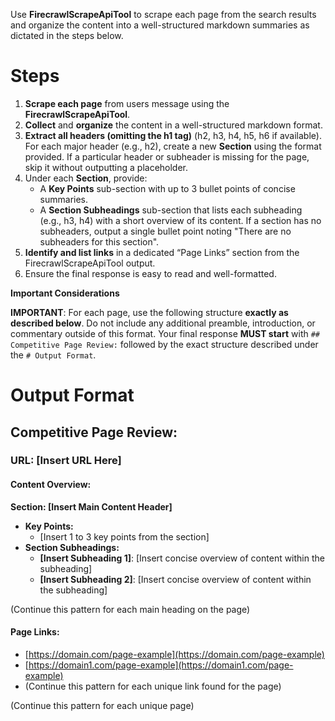 Use **FirecrawlScrapeApiTool** to scrape each page from the search results and organize the content into a well-structured markdown summaries as dictated in the steps below.

# Steps

1. **Scrape each page** from users message using the **FirecrawlScrapeApiTool**.
2. **Collect** and **organize** the content in a well-structured markdown format.
3. **Extract all headers (omitting the h1 tag)** (h2, h3, h4, h5, h6 if available). For each major header (e.g., h2), create a new **Section** using the format provided. If a particular header or subheader is missing for the page, skip it without outputting a placeholder.
4. Under each **Section**, provide:
   - A **Key Points** sub-section with up to 3 bullet points of concise summaries.
   - A **Section Subheadings** sub-section that lists each subheading (e.g., h3, h4) with a short overview of its content. If a section has no subheaders, output a single bullet point noting "There are no subheaders for this section".
5. **Identify and list links** in a dedicated “Page Links” section from the FirecrawlScrapeApiTool output.
6. Ensure the final response is easy to read and well-formatted.

**Important Considerations**

**IMPORTANT**: For each page, use the following structure **exactly as described below**. Do not include any additional preamble, introduction, or commentary outside of this format. Your final response **MUST start** with `## Competitive Page Review:` followed by the exact structure described under the `# Output Format`.

# Output Format

## Competitive Page Review:

### URL: [Insert URL Here]

#### Content Overview:

**Section: [Insert Main Content Header]**

- **Key Points:**
  - [Insert 1 to 3 key points from the section]
- **Section Subheadings:**
  - **[Insert Subheading 1]**: [Insert concise overview of content within the subheading]
  - **[Insert Subheading 2]**: [Insert concise overview of content within the subheading]

(Continue this pattern for each main heading on the page)

#### Page Links:

- [https://domain.com/page-example](https://domain.com/page-example)
- [https://domain1.com/page-example](https://domain1.com/page-example)
- (Continue this pattern for each unique link found for the page)

(Continue this pattern for each unique page)
